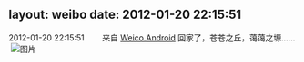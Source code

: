 layout: weibo
date: 2012-01-20 22:15:51
---
<meta name="referrer" content="no-referrer" />

2012-01-20 22:15:51  &nbsp;&nbsp;&nbsp;&nbsp;&nbsp;&nbsp; 来自 <a href="http://app.weibo.com/t/feed/l4RWD" rel="nofollow">Weico.Android</a>
回家了，苍苍之丘，蔼蔼之塬……  ​​​
![图片](https://ww1.sinaimg.cn/large/6d2a6003jw1dp999xbxsdj.jpg)
